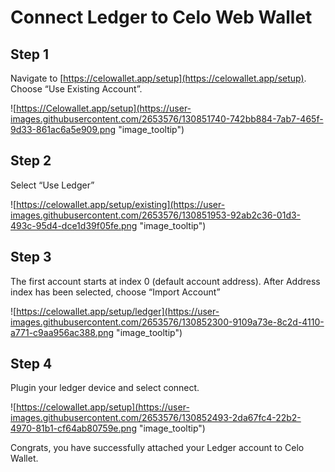 # Connect Ledger to Celo Web Wallet

## Step 1

Navigate to [https://celowallet.app/setup](https://celowallet.app/setup). Choose “Use Existing Account”.

![https://Celowallet.app/setup](https://user-images.githubusercontent.com/2653576/130851740-742bb884-7ab7-465f-9d33-861ac6a5e909.png "image_tooltip")

## Step 2

Select “Use Ledger”

![https://celowallet.app/setup/existing](https://user-images.githubusercontent.com/2653576/130851953-92ab2c36-01d3-493c-95d4-dce1d39f05fe.png "image_tooltip")

## Step 3

The first account starts at index 0 (default account address). After Address index has been selected, choose “Import Account”

![https://celowallet.app/setup/ledger](https://user-images.githubusercontent.com/2653576/130852300-9109a73e-8c2d-4110-a771-c9aa956ac388.png "image_tooltip")

## Step 4

Plugin your ledger device and select connect.

![https://celowallet.app/setup](https://user-images.githubusercontent.com/2653576/130852493-2da67fc4-22b2-4970-81b1-cf64ab80759e.png "image_tooltip")

Congrats, you have successfully attached your Ledger account to Celo Wallet.
